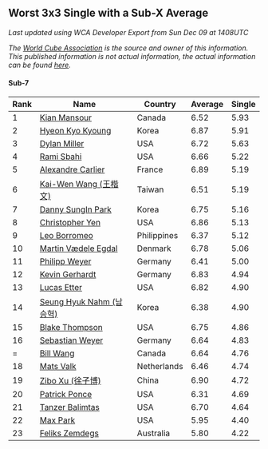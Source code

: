 ## Worst 3x3 Single with a Sub-X Average

*Last updated using WCA Developer Export from Sun Dec 09 at 1408UTC*

*The [World Cube Association](https://www.worldcubeassociation.org) is the source and owner of this information. This published information is not actual information, the actual information can be found [here](https://www.worldcubeassociation.org/results).*

#### Sub-7

|Rank|Name|Country|Average|Single|  
|--|--|--|--|--|  
|1|[Kian Mansour](https://www.worldcubeassociation.org/persons/2015MANS03)|Canada|6.52|5.93|  
|2|[Hyeon Kyo Kyoung](https://www.worldcubeassociation.org/persons/2013KYOU01)|Korea|6.87|5.91|  
|3|[Dylan Miller](https://www.worldcubeassociation.org/persons/2015MILL01)|USA|6.72|5.63|  
|4|[Rami Sbahi](https://www.worldcubeassociation.org/persons/2011SBAH01)|USA|6.66|5.22|  
|5|[Alexandre Carlier](https://www.worldcubeassociation.org/persons/2012CARL03)|France|6.89|5.19|  
|6|[Kai-Wen Wang (王楷文)](https://www.worldcubeassociation.org/persons/2015WANG09)|Taiwan|6.51|5.19|  
|7|[Danny SungIn Park](https://www.worldcubeassociation.org/persons/2015PARK13)|Korea|6.75|5.16|  
|8|[Christopher Yen](https://www.worldcubeassociation.org/persons/2016YENC01)|USA|6.86|5.13|  
|9|[Leo Borromeo](https://www.worldcubeassociation.org/persons/2015BORR01)|Philippines|6.37|5.12|  
|10|[Martin Vædele Egdal](https://www.worldcubeassociation.org/persons/2013EGDA02)|Denmark|6.78|5.06|  
|11|[Philipp Weyer](https://www.worldcubeassociation.org/persons/2010WEYE01)|Germany|6.41|5.00|  
|12|[Kevin Gerhardt](https://www.worldcubeassociation.org/persons/2013GERH01)|Germany|6.83|4.94|  
|13|[Lucas Etter](https://www.worldcubeassociation.org/persons/2011ETTE01)|USA|6.82|4.90|  
|14|[Seung Hyuk Nahm (남승혁)](https://www.worldcubeassociation.org/persons/2013NAHM01)|Korea|6.38|4.90|  
|15|[Blake Thompson](https://www.worldcubeassociation.org/persons/2010THOM03)|USA|6.75|4.86|  
|16|[Sebastian Weyer](https://www.worldcubeassociation.org/persons/2010WEYE02)|Germany|6.64|4.83|  
|=|[Bill Wang](https://www.worldcubeassociation.org/persons/2010WANG68)|Canada|6.64|4.76|  
|18|[Mats Valk](https://www.worldcubeassociation.org/persons/2007VALK01)|Netherlands|6.46|4.74|  
|19|[Zibo Xu (徐子博)](https://www.worldcubeassociation.org/persons/2014XUZI01)|China|6.90|4.72|  
|20|[Patrick Ponce](https://www.worldcubeassociation.org/persons/2012PONC02)|USA|6.31|4.69|  
|21|[Tanzer Balimtas](https://www.worldcubeassociation.org/persons/2013BALI01)|USA|6.70|4.64|  
|22|[Max Park](https://www.worldcubeassociation.org/persons/2012PARK03)|USA|5.95|4.40|  
|23|[Feliks Zemdegs](https://www.worldcubeassociation.org/persons/2009ZEMD01)|Australia|5.80|4.22|  
